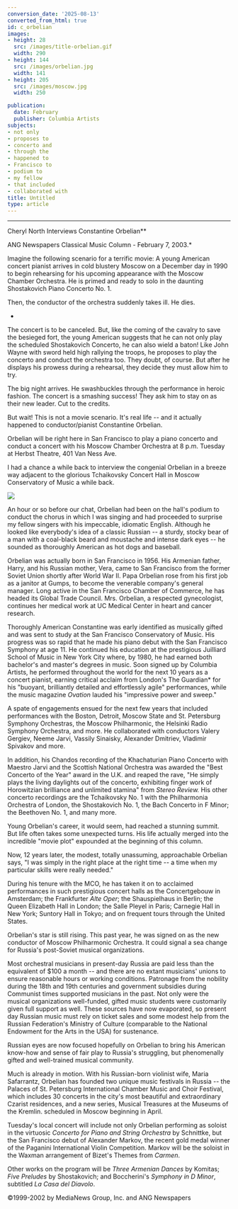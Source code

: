 ```yaml
---
conversion_date: '2025-08-13'
converted_from_html: true
id: c_orbelian
images:
- height: 28
  src: /images/title-orbelian.gif
  width: 290
- height: 144
  src: /images/orbelian.jpg
  width: 141
- height: 205
  src: /images/moscow.jpg
  width: 250

publication:
  date: February
  publisher: Columbia Artists
subjects:
- not only
- proposes to
- concerto and
- through the
- happened to
- Francisco to
- podium to
- my fellow
- that included
- collaborated with
title: Untitled
type: article
---
```


***

Cheryl North Interviews Constantine Orbelian**

ANG Newspapers Classical Music Column - February 7, 2003.*

Imagine the following scenario for a terrific movie: A young American concert pianist arrives in cold blustery Moscow on a December day in 1990 to begin rehearsing for his upcoming appearance with the Moscow Chamber Orchestra. He is primed and ready to solo in the daunting Shostakovich Piano Concerto No. 1.

Then, the conductor of the orchestra suddenly takes ill. He dies.

*

The concert is to be canceled. But, like the coming of the cavalry to save the besieged fort, the young American suggests that he can not only play the scheduled Shostakovich Concerto, he can also wield a baton! Like John Wayne with sword held high rallying the troops, he proposes to play the concerto and conduct the orchestra too. They doubt, of course. But after he displays his prowess during a rehearsal, they decide they must allow him to try.

The big night arrives. He swashbuckles through the performance in heroic fashion. The concert is a smashing success! They ask him to stay on as their new leader. Cut to the credits.

But wait! This is not a movie scenario. It's real life -- and it actually happened to conductor/pianist Constantine Orbelian.

Orbelian will be right here in San Francisco to play a piano concerto and conduct a concert with his Moscow Chamber Orchestra at 8 p.m. Tuesday at Herbst Theatre, 401 Van Ness Ave.

I had a chance a while back to interview the congenial Orbelian in a breeze way adjacent to the glorious Tchaikovsky Concert Hall in Moscow Conservatory of Music a while back.

![](/images/moscow.jpg)

An hour or so before our chat, Orbelian had been on the hall's podium to conduct the chorus in which I was singing and had proceeded to surprise my fellow singers with his impeccable, idiomatic English. Although he looked like everybody's idea of a classic Russian -- a sturdy, stocky bear of a man with a coal-black beard and moustache and intense dark eyes -- he sounded as thoroughly American as hot dogs and baseball.

Orbelian was actually born in San Francisco in 1956. His Armenian father, Harry, and his Russian mother, Vera, came to San Francisco from the former Soviet Union shortly after World War II. Papa Orbelian rose from his first job as a janitor at Gumps, to become the venerable company's general manager. Long active in the San Francisco Chamber of Commerce, he has headed its Global Trade Council. Mrs. Orbelian, a respected gynecologist, continues her medical work at UC Medical Center in heart and cancer research.

Thoroughly American Constantine was early identified as musically gifted and was sent to study at the San Francisco Conservatory of Music. His progress was so rapid that he made his piano debut with the San Francisco Symphony at age 11. He continued his education at the prestigious Juilliard School of Music in New York City where, by 1980, he had earned both bachelor's and master's degrees in music.
Soon signed up by Columbia Artists, he performed throughout the world for the next 10 years as a concert pianist, earning critical acclaim from London's The Guardian* for his "buoyant, brilliantly detailed and effortlessly agile" performances, while the music magazine *Ovation* lauded his "impressive power and sweep."

A spate of engagements ensued for the next few years that included performances with the Boston, Detroit, Moscow State and St. Petersburg Symphony Orchestras, the Moscow Philharmonic, the Helsinki Radio Symphony Orchestra, and more. He collaborated with conductors Valery Gergiev, Neeme Jarvi, Vassily Sinaisky, Alexander Dmitriev, Vladimir Spivakov and more.

In addition, his Chandos recording of the Khachaturian Piano Concerto with Maestro Jarvi and the Scottish National Orchestra was awarded the "Best Concerto of the Year" award in the U.K. and reaped the rave, "He simply plays the living daylights out of the concerto, exhibiting finger work of Horowitzian brilliance and unlimited stamina" from *Stereo Review.* His other concerto recordings are the Tchaikovsky No. 1 with the Philharmonia Orchestra of London, the Shostakovich No. 1, the Bach Concerto in F Minor; the Beethoven No. 1, and many more.

Young Orbelian's career, it would seem, had reached a stunning summit. But life often takes some unexpected turns. His life actually merged into the incredible "movie plot" expounded at the beginning of this column.

Now, 12 years later, the modest, totally unassuming, approachable Orbelian says, "I was simply in the right place at the right time -- a time when my particular skills were really needed."

During his tenure with the MCO, he has taken it on to acclaimed performances in such prestigious concert halls as the Concertgebouw in Amsterdam; the Frankfurter *Alte Oper*; the Shauspielhaus in Berlin; the Queen Elizabeth Hall in London; the Salle Pleyel in Paris; Carnegie Hall in New York; Suntory Hall in Tokyo; and on frequent tours through the United States.

Orbelian's star is still rising. This past year, he was signed on as the new conductor of Moscow Philharmonic Orchestra. It could signal a sea change for Russia's post-Soviet musical organizations.

Most orchestral musicians in present-day Russia are paid less than the equivalent of $100 a month -- and there are no extant musicians' unions to ensure reasonable hours or working conditions. Patronage from the nobility during the 18th and 19th centuries and government subsidies during Communist times supported musicians in the past. Not only were the musical organizations well-funded, gifted music students were customarily given full support as well. These sources have now evaporated, so present day Russian music must rely on ticket sales and some modest help from the Russian Federation's Ministry of Culture (comparable to the National Endowment for the Arts in the USA) for sustenance.

Russian eyes are now focused hopefully on Orbelian to bring his American know-how and sense of fair play to Russia's struggling, but phenomenally gifted and well-trained musical community.

Much is already in motion. With his Russian-born violinist wife, Maria Safarrantz, Orbelian has founded two unique music festivals in Russia -- the Palaces of St. Petersburg International Chamber Music and Choir Festival, which includes 30 concerts in the city's most beautiful and extraordinary Czarist residences, and a new series, Musical Treasures at the Museums of the Kremlin. scheduled in Moscow beginning in April.

Tuesday's local concert will include not only Orbelian performing as soloist in the virtuosic *Concerto for Piano and String Orchestra* by Schnittke, but the San Francisco debut of Alexander Markov, the recent gold medal winner of the Paganini International Violin Competition. Markov will be the soloist in the Waxman arrangement of Bizet's Themes from *Carmen*.

Other works on the program will be *Three Armenian Dances* by Komitas; *Five Preludes* by Shostakovich; and Boccherini's *Symphony in D Minor*, subtitled *La Casa del Diavolo*.

©1999-2002 by MediaNews Group, Inc. and ANG Newspapers

